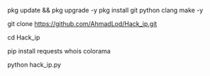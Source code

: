 
pkg update && pkg upgrade -y
pkg install git python clang make -y


git clone https://github.com/AhmadLod/Hack_ip.git


cd Hack_ip


pip install requests whois colorama


python hack_ip.py
